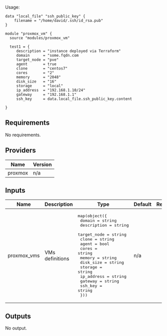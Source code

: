 Usage:

```hcl
data "local_file" "ssh_public_key" {
    filename = "/home/david/.ssh/id_rsa.pub"
}

module "proxmox_vm" {
  source "modules/proxmox_vm"

  test1 = {
     description = "instance deployed via Terraform"
     domain      = "some.fqdn.com
     target_node = "pve"
     agent       = true
     clone       = "centos7"
     cores       = "2"
     memory      = "2048"
     disk_size   = "16"
     storage     = "local"
     ip_address  = "192.168.1.10/24"
     gateway     = "192.168.1.1"
     ssh_key     = data.local_file.ssh_public_key.content

}
```

## Requirements

No requirements.

## Providers

| Name | Version |
|------|---------|
| proxmox | n/a |

## Inputs

| Name | Description | Type | Default | Required |
|------|-------------|------|---------|:--------:|
| proxmox\_vms | VMs definitions | <pre>map(object({<br>    domain      = string<br>    description = string<br>    target_node = string<br>    clone       = string<br>    agent       = bool<br>    cores       = string<br>    memory      = string<br>    disk_size   = string<br>    storage     = string<br>    ip_address  = string<br>    gateway     = string<br>    ssh_key     = string<br>  }))</pre> | n/a | yes |

## Outputs

No output.

